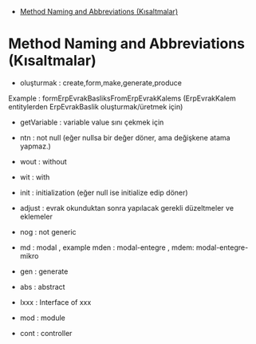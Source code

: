 
- [Method Naming and Abbreviations (Kısaltmalar)](#method-naming-and-abbreviations-kısaltmalar)



# Method Naming and Abbreviations (Kısaltmalar)

- oluşturmak : create,form,make,generate,produce

Example : formErpEvrakBasliksFromErpEvrakKalems (ErpEvrakKalem entitylerden ErpEvrakBaslik oluşturmak/üretmek için)

- getVariable : variable value sını çekmek için

- ntn : not null (eğer nullsa bir değer döner, ama değişkene atama yapmaz.)

- wout : without

- wit : with

- init : initialization (eğer null ise initialize edip döner)

- adjust : evrak okunduktan sonra yapılacak gerekli düzeltmeler ve eklemeler

- nog : not generic

- md : modal , example mden : modal-entegre , mdem: modal-entegre-mikro

- gen : generate

- abs : abstract

- Ixxx : Interface of xxx

- mod : module

- cont : controller


